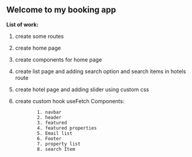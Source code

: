 ## Welcome to my booking app

**List of work:**

1.  create some routes
2.  create home page
3.  create components for home page
4.  create list page and adding search option and search items in hotels route
5.  create hotel page and adding slider using custom css
6.  create custom hook useFetch
    Components:

                1. navbar
                2. header
                3. featured
                4. featured properties
                5. Email list
                6. Footer
                7. property list
                8. search Item
